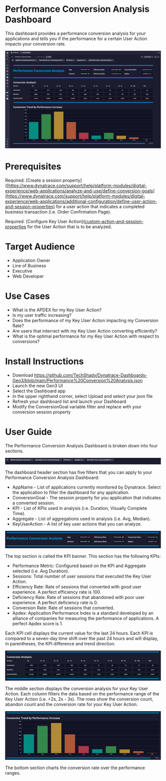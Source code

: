 # Performance Conversion Analysis Dashboard
This dashboard provides a performance conversion analysis for your applications and tells you if the performance for a certain User Action impacts your conversion rate.

![Performance Conversion Analysis Dashboard](PerformanceConversionAnalysis.png)

# Prerequisites

Required: [Create a session property]([https://www.dynatrace.com/support/help/platform-modules/digital-experience/web-applications/analyze-and-use/define-conversion-goals](https://www.dynatrace.com/support/help/platform-modules/digital-experience/web-applications/additional-configuration/define-user-action-and-session-properties) for a user action that indicates a completed business transaction (i.e. Order Confirmation Page).

Required: [Configure Key User Action]([custom-action-and-session-properties](https://www.dynatrace.com/support/help/platform-modules/digital-experience/web-applications/additional-configuration/configure-key-user-actions-web) for the User Action that is to be analyzed.

# Target Audience

- Application Owner
- Line of Business
- Executive
- Web Developer

# Use Cases

- What is the APDEX for my Key User Action?
- Is my user traffic increasing?
- Does the performance of my Key User Action impacting my Conversion Rate?
- Are users that interract with my Key User Action converting efficiently?
- What is the optimal performance for my Key User Action with respect to conversions?

# Install Instructions

- Download https://github.com/TechShady/Dynatrace-Dashboards-Gen3/blob/main/Performance%20Conversion%20Analysis.json
- Launch the new Gen3 UI
- Select the Dashboard app
- In the upper righthand corner, select Upload and select your json file
- Refresh your dashboard list and launch your Dashboard
- Modify the ConversionGoal variable filter and replace with your conversion session property

# User Guide

The Performance Conversion Analysis Dashboard is broken down into four sections.

![Performance Conversion Analysis Dashboard](PerformanceConversionAnalysis-0.png)

The dashboard header section has five filters that you can apply to your Performance Conversion Analysis Dashboard:
- AppName - List of applications currently monitored by Dynatrace. Select the application to filter the dashboard for any application.
- ConversionGoal - The session property for you application that indicates a converted session.
- KPI - List of KPIs used in analysis (i.e. Duration, Visually Complete Time).
- Aggregate - List of aggregations used in analysis (i.e. Avg, Median).
- KeyUserAction - A list of key user actions that you can analyze.

![Performance Conversion Analysis Dashboard](PerformanceConversionAnalysis-1.png)

The top section is called the KPI banner. This section has the following KPIs:
- Performance Metric: Configured based on the KPI and Aggregate selected (i.e. Avg Duration).
- Sessions: Total number of user sessions that executed the Key User Action.
- Efficiency Rate: Rate of sessions that converted with good user experience. A perfect efficiency rate is 100.
- Deficiency Rate: Rate of sessions that abandoned with poor user experience. A perfect deficiency rate is 0.
- Conversion Rate: Rate of sessions that converted.
- Apdex: Application Performance Index is a standard developed by an alliance of companies for measuring the performance of applications. A perfect Apdex score is 1.

Each KPI cell displays the current value for the last 24 hours. Each KPI is compared to a seven-day time shift over the past 24 hours and will display, in parentheses, the KPI difference and trend direction.

![Performance Conversion Analysis Dashboard](PerformanceConversionAnalysis-2.png)

The middle section displays the conversion analysis for your Key User Action. Each column filters the data based on the performance range of the Key User Action (i.e. <2s, 2s - 3s). The rows show the conversion count, abandon count and the conversion rate for your Key User Action. 

![Performance Conversion Analysis Dashboard](PerformanceConversionAnalysis-3.png)

The bottom section charts the conversion rate over the performance ranges.
